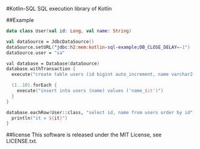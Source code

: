 #Kotlin-SQL
SQL execution library of Kotlin

##Example
```kotlin
data class User(val id: Long, val name: String)

val dataSource = JdbcDataSource()
dataSource.setURL("jdbc:h2:mem:kotlin-sql-example;DB_CLOSE_DELAY=-1")
dataSource.user = "sa"

val database = Database(dataSource)
database.withTransaction {
  execute("create table users (id bigint auto_increment, name varchar2(100), primary key(id))")

  (1..10).forEach {
    execute("insert into users (name) values ('name_$it')")
  }
}

database.eachRow(User::class, "select id, name from users order by id") {
  println("it = ${it}")
}
```

##license
This software is released under the MIT License, see LICENSE.txt.